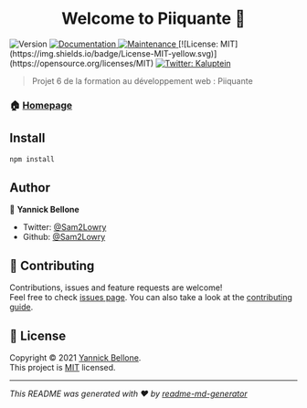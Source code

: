 <h1 align="center">Welcome to Piiquante 👋</h1>
<p>
  <img alt="Version" src="https://img.shields.io/badge/version-1.0.0-blue.svg?cacheSeconds=2592000" />
  <a href="https://github.com/Sam2Lowry/Belloneyannick_6_09112021#readme" target="_blank">
    <img alt="Documentation" src="https://img.shields.io/badge/documentation-yes-brightgreen.svg" />
  </a>
  <a href="https://github.com/Sam2Lowry/Belloneyannick_6_09112021/graphs/commit-activity" target="_blank">
    <img alt="Maintenance" src="https://img.shields.io/badge/Maintained%3F-yes-green.svg" />
  </a>
  [![License: MIT](https://img.shields.io/badge/License-MIT-yellow.svg)](https://opensource.org/licenses/MIT)
  <a href="https://twitter.com/Kaluptein" target="_blank">
    <img alt="Twitter: Kaluptein" src="https://img.shields.io/twitter/follow/Sam2Lowry.svg?style=social" />
  </a>
</p>

> Projet 6 de la formation au développement web : Piiquante

### 🏠 [Homepage](https://github.com/Sam2Lowry/Belloneyannick_6_09112021#readme)

## Install

```sh
npm install
```

## Author

👤 **Yannick Bellone**

* Twitter: [@Sam2Lowry](https://twitter.com/kaluptein)
* Github: [@Sam2Lowry](https://github.com/Sam2Lowry)

## 🤝 Contributing

Contributions, issues and feature requests are welcome!<br />Feel free to check [issues page](https://github.com/Sam2Lowry/Belloneyannick_6_09112021/issues). You can also take a look at the [contributing guide](https://github.com/Sam2Lowry/Belloneyannick_6_09112021/blob/master/CONTRIBUTING.md).



## 📝 License

Copyright © 2021 [Yannick Bellone](https://github.com/Sam2Lowry).<br />
This project is [MIT](https://github.com/Sam2Lowry/Belloneyannick_6_09112021/blob/master/LICENSE) licensed.

***
_This README was generated with ❤️ by [readme-md-generator](https://github.com/kefranabg/readme-md-generator)_